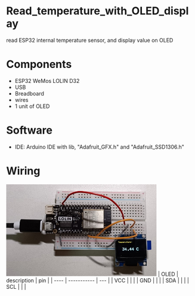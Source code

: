 # Read_temperature_with_OLED_display

read ESP32 internal temperature sensor, and display value on OLED

# Components
* ESP32 WeMos LOLIN D32
* USB
* Breadboard
* wires
* 1 unit of OLED

# Software
* IDE: Arduino IDE with lib, "Adafruit_GFX.h" and "Adafruit_SSD1306.h"

# Wiring
<img align="justify" src="Read_temperature_with_OLED_display.jpg" alt="ReadTemp_OLED" style="width:80%">
| OLED | description | pin |
| ---- | ----------- | --- |
| VCC |  | |
| GND | | |
| SDA | | |
| SCL | | |
